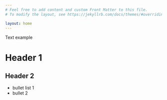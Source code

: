```yaml
---
# Feel free to add content and custom Front Matter to this file.
# To modify the layout, see https://jekyllrb.com/docs/themes/#overriding-theme-defaults

layout: home
---
```

Text example

# Header 1
## Header 2

- bullet list 1
- bullet 2